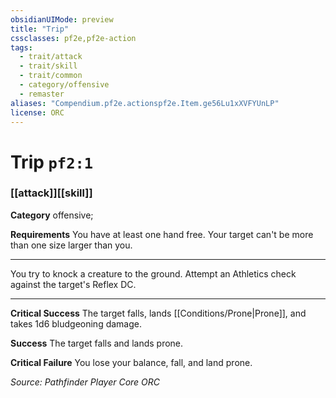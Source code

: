 ```yaml
---
obsidianUIMode: preview
title: "Trip"
cssclasses: pf2e,pf2e-action
tags:
  - trait/attack
  - trait/skill
  - trait/common
  - category/offensive
  - remaster
aliases: "Compendium.pf2e.actionspf2e.Item.ge56Lu1xXVFYUnLP"
license: ORC
---
```

# Trip `pf2:1`

### [[attack]][[skill]]

**Category** offensive; 




**Requirements** You have at least one hand free. Your target can't be more than one size larger than you.

* * *

You try to knock a creature to the ground. Attempt an Athletics check against the target's Reflex DC.

* * *

**Critical Success** The target falls, lands [[Conditions/Prone|Prone]], and takes 1d6 bludgeoning damage.

**Success** The target falls and lands prone.

**Critical Failure** You lose your balance, fall, and land prone.

*Source: Pathfinder Player Core*
*ORC*
